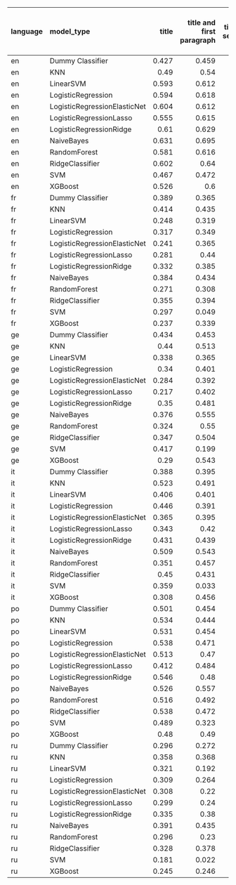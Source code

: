 | language   | model_type                   |   title |   title and first paragraph |   title and 5 sentences |   title and 10 sentences |   title and first sentence each paragraph | raw text   |
|:-----------|:-----------------------------|--------:|----------------------------:|------------------------:|-------------------------:|------------------------------------------:|:-----------|
| en         | Dummy Classifier             |   0.427 |                       0.459 |                   0.437 |                    0.433 |                                     0.43  | 0.435      |
| en         | KNN                          |   0.49  |                       0.54  |                   0.527 |                    0.478 |                                     0.466 | 0.543      |
| en         | LinearSVM                    |   0.593 |                       0.612 |                   0.639 |                    0.651 |                                     0.649 | 0.679      |
| en         | LogisticRegression           |   0.594 |                       0.618 |                   0.628 |                    0.653 |                                     0.659 | 0.694      |
| en         | LogisticRegressionElasticNet |   0.604 |                       0.612 |                   0.638 |                    0.64  |                                     0.669 | 0.685      |
| en         | LogisticRegressionLasso      |   0.555 |                       0.615 |                   0.624 |                    0.624 |                                     0.655 | 0.645      |
| en         | LogisticRegressionRidge      |   0.61  |                       0.629 |                   0.643 |                    0.669 |                                     0.659 | 0.700      |
| en         | NaiveBayes                   |   0.631 |                       0.695 |                   0.718 |                    0.712 |                                     0.713 | **0.719**  |
| en         | RandomForest                 |   0.581 |                       0.616 |                   0.632 |                    0.654 |                                     0.663 | 0.656      |
| en         | RidgeClassifier              |   0.602 |                       0.64  |                   0.636 |                    0.66  |                                     0.656 | 0.689      |
| en         | SVM                          |   0.467 |                       0.472 |                   0.489 |                    0.523 |                                     0.541 | 0.569      |
| en         | XGBoost                      |   0.526 |                       0.6   |                   0.615 |                    0.616 |                                     0.637 | 0.648      |
| fr         | Dummy Classifier             |   0.389 |                       0.365 |                   0.341 |                    0.329 |                                     0.371 | 0.332      |
| fr         | KNN                          |   0.414 |                       0.435 |                   0.436 |                    0.433 |                                     0.348 | 0.436      |
| fr         | LinearSVM                    |   0.248 |                       0.319 |                   0.322 |                    0.251 |                                     0.327 | 0.311      |
| fr         | LogisticRegression           |   0.317 |                       0.349 |                   0.327 |                    0.256 |                                     0.336 | 0.337      |
| fr         | LogisticRegressionElasticNet |   0.241 |                       0.365 |                   0.339 |                    0.301 |                                     0.361 | 0.351      |
| fr         | LogisticRegressionLasso      |   0.281 |                       0.44  |                   0.365 |                    0.298 |                                     0.389 | 0.430      |
| fr         | LogisticRegressionRidge      |   0.332 |                       0.385 |                   0.327 |                    0.308 |                                     0.315 | 0.323      |
| fr         | NaiveBayes                   |   0.384 |                       0.434 |                   0.447 |                    0.482 |                                     0.472 | **0.556**  |
| fr         | RandomForest                 |   0.271 |                       0.308 |                   0.272 |                    0.284 |                                     0.314 | 0.343      |
| fr         | RidgeClassifier              |   0.355 |                       0.394 |                   0.324 |                    0.292 |                                     0.312 | 0.328      |
| fr         | SVM                          |   0.297 |                       0.049 |                   0.094 |                    0.044 |                                     0.063 | 0.015      |
| fr         | XGBoost                      |   0.237 |                       0.339 |                   0.313 |                    0.303 |                                     0.344 | 0.419      |
| ge         | Dummy Classifier             |   0.434 |                       0.453 |                   0.449 |                    0.423 |                                     0.474 | 0.443      |
| ge         | KNN                          |   0.44  |                       0.513 |                   0.509 |                    0.518 |                                     0.443 | 0.407      |
| ge         | LinearSVM                    |   0.338 |                       0.365 |                   0.395 |                    0.382 |                                     0.426 | 0.459      |
| ge         | LogisticRegression           |   0.34  |                       0.401 |                   0.409 |                    0.413 |                                     0.441 | 0.466      |
| ge         | LogisticRegressionElasticNet |   0.284 |                       0.392 |                   0.419 |                    0.397 |                                     0.431 | 0.491      |
| ge         | LogisticRegressionLasso      |   0.217 |                       0.402 |                   0.429 |                    0.389 |                                     0.467 | 0.521      |
| ge         | LogisticRegressionRidge      |   0.35  |                       0.481 |                   0.47  |                    0.437 |                                     0.461 | 0.449      |
| ge         | NaiveBayes                   |   0.376 |                       0.555 |                   0.556 |                    0.572 |                                     0.551 | **0.585**  |
| ge         | RandomForest                 |   0.324 |                       0.55  |                   0.409 |                    0.405 |                                     0.418 | 0.436      |
| ge         | RidgeClassifier              |   0.347 |                       0.504 |                   0.46  |                    0.436 |                                     0.451 | 0.457      |
| ge         | SVM                          |   0.417 |                       0.199 |                   0.274 |                    0.359 |                                     0.32  | 0.424      |
| ge         | XGBoost                      |   0.29  |                       0.543 |                   0.402 |                    0.395 |                                     0.442 | 0.501      |
| it         | Dummy Classifier             |   0.388 |                       0.395 |                   0.376 |                    0.386 |                                     0.36  | 0.379      |
| it         | KNN                          |   0.523 |                       0.491 |                   0.502 |                    0.502 |                                     0.459 | 0.503      |
| it         | LinearSVM                    |   0.406 |                       0.401 |                   0.387 |                    0.432 |                                     0.42  | 0.476      |
| it         | LogisticRegression           |   0.446 |                       0.391 |                   0.395 |                    0.433 |                                     0.442 | 0.486      |
| it         | LogisticRegressionElasticNet |   0.365 |                       0.395 |                   0.407 |                    0.433 |                                     0.496 | 0.482      |
| it         | LogisticRegressionLasso      |   0.343 |                       0.42  |                   0.399 |                    0.457 |                                     0.481 | 0.487      |
| it         | LogisticRegressionRidge      |   0.431 |                       0.439 |                   0.417 |                    0.466 |                                     0.435 | 0.473      |
| it         | NaiveBayes                   |   0.509 |                       0.543 |                   0.553 |                    0.589 |                                     0.594 | **0.629**  |
| it         | RandomForest                 |   0.351 |                       0.457 |                   0.43  |                    0.476 |                                     0.446 | 0.502      |
| it         | RidgeClassifier              |   0.45  |                       0.431 |                   0.412 |                    0.459 |                                     0.435 | 0.508      |
| it         | SVM                          |   0.359 |                       0.033 |                   0.041 |                    0.218 |                                     0.166 | 0.338      |
| it         | XGBoost                      |   0.308 |                       0.456 |                   0.401 |                    0.431 |                                     0.452 | 0.488      |
| po         | Dummy Classifier             |   0.501 |                       0.454 |                   0.491 |                    0.427 |                                     0.461 | 0.485      |
| po         | KNN                          |   0.534 |                       0.444 |                   0.452 |                    0.342 |                                     0.337 | 0.325      |
| po         | LinearSVM                    |   0.531 |                       0.454 |                   0.503 |                    0.465 |                                     0.545 | 0.550      |
| po         | LogisticRegression           |   0.538 |                       0.471 |                   0.519 |                    0.492 |                                     0.537 | 0.579      |
| po         | LogisticRegressionElasticNet |   0.513 |                       0.47  |                   0.486 |                    0.482 |                                     0.559 | 0.581      |
| po         | LogisticRegressionLasso      |   0.412 |                       0.484 |                   0.491 |                    0.509 |                                     0.57  | 0.566      |
| po         | LogisticRegressionRidge      |   0.546 |                       0.48  |                   0.539 |                    0.504 |                                     0.581 | 0.577      |
| po         | NaiveBayes                   |   0.526 |                       0.557 |                   0.589 |                    0.615 |                                     0.615 | **0.666**  |
| po         | RandomForest                 |   0.516 |                       0.492 |                   0.48  |                    0.477 |                                     0.555 | 0.609      |
| po         | RidgeClassifier              |   0.538 |                       0.472 |                   0.526 |                    0.489 |                                     0.572 | 0.594      |
| po         | SVM                          |   0.489 |                       0.323 |                   0.351 |                    0.435 |                                     0.445 | 0.437      |
| po         | XGBoost                      |   0.48  |                       0.49  |                   0.489 |                    0.505 |                                     0.548 | 0.624      |
| ru         | Dummy Classifier             |   0.296 |                       0.272 |                   0.284 |                    0.291 |                                     0.321 | 0.265      |
| ru         | KNN                          |   0.358 |                       0.368 |                   0.349 |                    0.349 |                                     0.349 | 0.349      |
| ru         | LinearSVM                    |   0.321 |                       0.192 |                   0.221 |                    0.253 |                                     0.242 | 0.312      |
| ru         | LogisticRegression           |   0.309 |                       0.264 |                   0.279 |                    0.261 |                                     0.295 | 0.327      |
| ru         | LogisticRegressionElasticNet |   0.308 |                       0.22  |                   0.221 |                    0.256 |                                     0.278 | 0.343      |
| ru         | LogisticRegressionLasso      |   0.299 |                       0.24  |                   0.221 |                    0.38  |                                     0.347 | 0.388      |
| ru         | LogisticRegressionRidge      |   0.335 |                       0.38  |                   0.332 |                    0.334 |                                     0.313 | 0.327      |
| ru         | NaiveBayes                   |   0.391 |                       0.435 |                   0.439 |                    0.463 |                                     0.487 | **0.504**  |
| ru         | RandomForest                 |   0.296 |                       0.23  |                   0.208 |                    0.249 |                                     0.337 | 0.318      |
| ru         | RidgeClassifier              |   0.328 |                       0.378 |                   0.301 |                    0.321 |                                     0.313 | 0.327      |
| ru         | SVM                          |   0.181 |                       0.022 |                   0.022 |                    0.027 |                                     0.048 | 0.031      |
| ru         | XGBoost                      |   0.245 |                       0.246 |                   0.249 |                    0.332 |                                     0.366 | 0.429      |